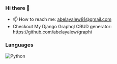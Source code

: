 ### Hi there 👋

- 📫 How to reach me: abelayalew81@gmail.com
- Checkout My Django Graphql CRUD generator: https://github.com/abelayalew/graphi

<!--- ![](https://komarev.com/ghpvc/?username=abelayalew&color=green) --->


### Languages

![Python](https://img.shields.io/badge/-Python-000?&logo=Python)

<!--
**abelayalew/abelayalew** is a ✨ _special_ ✨ repository because its `README.md` (this file) appears on your GitHub profile.
Here are some ideas to get you started:

- 🔭 I’m currently working on ...
- 🌱 I’m currently learning ...
- 👯 I’m looking to collaborate on ...
- 🤔 I’m looking for help with ...
- 💬 Ask me about ...
- 📫 How to reach me: ...
- 😄 Pronouns: ...
- ⚡ Fun fact: ...
-->
